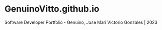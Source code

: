 # GenuinoVitto.github.io

Software Developer Portfolio - Genuino, Jose Mari Victorio Gonzales | 2023
